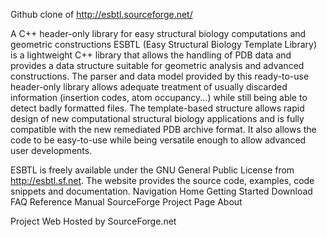 Github clone of http://esbtl.sourceforge.net/

A C++ header-only library for easy structural biology computations and geometric constructions
ESBTL (Easy Structural Biology Template Library) is a lightweight C++ library that allows the handling of PDB data and provides a data structure suitable for geometric analysis and advanced constructions. The parser and data model provided by this ready-to-use header-only library allows adequate treatment of usually discarded information (insertion codes, atom occupancy...) while still being able to detect badly formatted files. The template-based structure allows rapid design of new computational structural biology applications and is fully compatible with the new remediated PDB archive format. It also allows the code to be easy-to-use while being versatile enough to allow advanced user developments. 

ESBTL is freely available under the GNU General Public License from http://esbtl.sf.net. The website provides the source code, examples, code snippets and documentation.
Navigation
Home
Getting Started
Download
FAQ
Reference Manual
SourceForge Project Page
About

Project Web Hosted by
SourceForge.net

